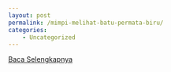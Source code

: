 ```yaml
---
layout: post
permalink: /mimpi-melihat-batu-permata-biru/
categories:
    - Uncategorized
---
```


[Baca Selengkapnya](/02)